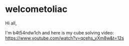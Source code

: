 # welcometoliac

Hi all, 

I'm b4t54ndw1ch and here is my cube solving video:
https://www.youtube.com/watch?v=qcehs_vXm8w&t=12s
